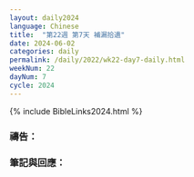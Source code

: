 ```yaml
---
layout: daily2024
language: Chinese
title:  "第22週 第7天 補漏拾遺"
date: 2024-06-02
categories: daily
permalink: /daily/2022/wk22-day7-daily.html
weekNum: 22
dayNum: 7
cycle: 2024
---
```


{% include BibleLinks2024.html %}

### 禱告：

### 筆記與回應：
